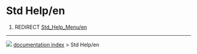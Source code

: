 # Std Help/en
1.  REDIRECT [Std_Help_Menu/en](Std_Help_Menu/en.md)



---
![](images/Right_arrow.png) [documentation index](../README.md) > Std Help/en
